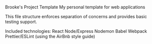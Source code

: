 Brooke's Project Template
My personal template for web applications

This file structure enforces separation of concerns and provides basic testing support.

Included technologies:
React
Node/Express
Nodemon
Babel
Webpack
Prettier/ESLint (using the AirBnb style guide)

